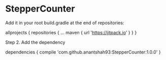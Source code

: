 # StepperCounter

Add it in your root build.gradle at the end of repositories:

allprojects {
		repositories {
			...
			maven { url 'https://jitpack.io' }
		}
	}
  
  Step 2. Add the dependency

dependencies {
	        compile 'com.github.anantshah93:StepperCounter:1.0.0'
	}
